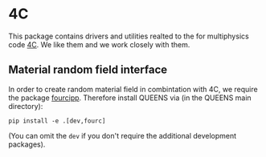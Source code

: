 # 4C

This package contains drivers and utilities realted to the for multiphysics code [4C](https://github.com/4C-multiphysics/4C). We like them and we work closely with them.

## Material random field interface
In order to create random material field in combintation with 4C, we require the package [fourcipp](https://github.com/4C-multiphysics/fourcipp). Therefore install QUEENS via (in the QUEENS main directory):
```
pip install -e .[dev,fourc]
```
(You can omit the `dev` if you don't require the additional development packages).
